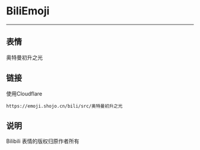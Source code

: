 # BiliEmoji
---
## 表情
奥特曼初升之光
## 链接
使用Cloudflare
```
https://emoji.shojo.cn/bili/src/奥特曼初升之光
```
## 说明
Bilibili 表情的版权归原作者所有

